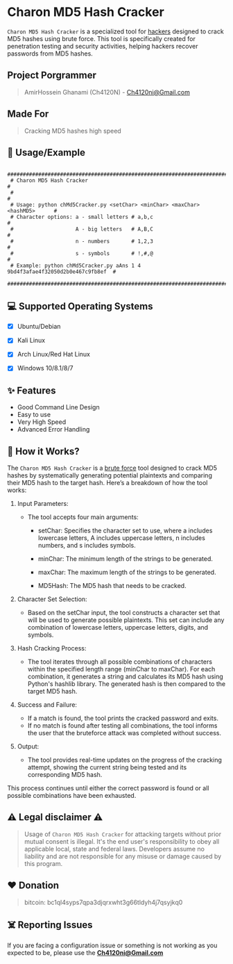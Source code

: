 <head>
  <meta name="google-site-verification" content="l4gzIHopgDDt57xRYeRvJZ5DYgg4lLb-qPciUxhNxkY" />
</head>

# Charon MD5 Hash Cracker

`Charon MD5 Hash Cracker` is a specialized tool for <u>hackers</u> designed to crack MD5 hashes using brute force. This tool is specifically created for penetration testing and security activities, helping hackers recover passwords from MD5 hashes.


## Project Porgrammer
> AmirHossein Ghanami (Ch4120N) - Ch4120ni@Gmail.com

## Made For
> Cracking MD5 hashes high speed

## 📑 Usage/Example
```
 ##############################################################################
 # Charon MD5 Hash Cracker                                                    #
 #                                                                            #
 # Usage: python chMd5Cracker.py <setChar> <minChar> <maxChar> <hashMD5>      #
 # Character options: a - small letters # a,b,c                               #
 #                    A - big letters   # A,B,C                               #
 #                    n - numbers       # 1,2,3                               #
 #                    s - symbols       # !,#,@                               #
 # Example: python chMd5Cracker.py aAns 1 4 9bd4f3afae4f32050d2b0e467c9fb8ef  #
 ##############################################################################
```

## 💻 Supported Operating Systems
- [X] Ubuntu/Debian
- [X] Kali Linux
- [X] Arch Linux/Red Hat Linux
- [X] Windows 10/8.1/8/7


## ✨ Features

* Good Command Line Design
* Easy to use
* Very High Speed
* Advanced Error Handling

## 📝️ How it Works?
The `Charon MD5 Hash Cracker` is a <u>brute force</u> tool designed to crack MD5 hashes by systematically generating potential plaintexts and comparing their MD5 hash to the target hash. Here’s a breakdown of how the tool works:

1. Input Parameters:

    * The tool accepts four main arguments:

      - setChar: Specifies the character set to use, where a includes lowercase letters, A includes uppercase letters, n includes numbers, and s includes symbols.
  
      - minChar: The minimum length of the strings to be generated.
      - maxChar: The maximum length of the strings to be generated.
      - MD5Hash: The MD5 hash that needs to be cracked.

2. Character Set Selection:

    * Based on the setChar input, the tool constructs a character set that will be used to generate possible plaintexts. This set can include any combination of lowercase letters, uppercase letters, digits, and symbols.
  
3. Hash Cracking Process:

    * The tool iterates through all possible combinations of characters within the specified length range (minChar to maxChar).
  For each combination, it generates a string and calculates its MD5 hash using Python's hashlib library.
  The generated hash is then compared to the target MD5 hash.

4. Success and Failure:

    * If a match is found, the tool prints the cracked password and exits.
    * If no match is found after testing all combinations, the tool informs the user that the bruteforce attack was completed without success.

5. Output:

    * The tool provides real-time updates on the progress of the cracking attempt, showing the current string being tested and its corresponding MD5 hash.

This process continues until either the correct password is found or all possible combinations have been exhausted.


## ⚠️ Legal disclaimer ⚠️
> Usage of `Charon MD5 Hash Cracker` for attacking targets without prior mutual consent is illegal. It's the end user's responsibility to obey all applicable local, state and federal laws. Developers assume no liability and are not responsible for any misuse or damage caused by this program.

## ❤️ Donation 
> bitcoin:   bc1ql4syps7qpa3djqrxwht3g66tldyh4j7qsyjkq0

## ☠️ Reporting Issues

If you are facing a configuration issue or something is not working as you expected to be, please use the **Ch4120ni@Gmail.com**


